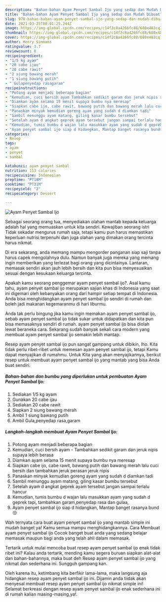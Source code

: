 ```yaml
---
description: "Bahan-bahan Ayam Penyet Sambal Ijo yang sedap dan Mudah Dibuat"
title: "Bahan-bahan Ayam Penyet Sambal Ijo yang sedap dan Mudah Dibuat"
slug: 978-bahan-bahan-ayam-penyet-sambal-ijo-yang-sedap-dan-mudah-dibuat
date: 2021-03-25T00:01:25.244Z
image: https://img-global.cpcdn.com/recipes/c14f2c8a4266fc88/680x482cq70/ayam-penyet-sambal-ijo-foto-resep-utama.jpg
thumbnail: https://img-global.cpcdn.com/recipes/c14f2c8a4266fc88/680x482cq70/ayam-penyet-sambal-ijo-foto-resep-utama.jpg
cover: https://img-global.cpcdn.com/recipes/c14f2c8a4266fc88/680x482cq70/ayam-penyet-sambal-ijo-foto-resep-utama.jpg
author: Henry Simmons
ratingvalue: 3.7
reviewcount: 8
recipeingredient:
- "1/5 kg ayam"
- "20 cabe ijau"
- "20 cabe rawit"
- "2 siung bawang merah"
- "1 siung bawang putih"
- " Gulapenyedap rasagaram"
recipeinstructions:
- "Potong ayam menjadi beberapa bagian"
- "Kemudian, cuci bersih ayam Tambahkan sedikit garam dan jeruk nipis supaya lebih berasa"
- "Diamkan ayam selama 15 menit supaya bumbu nya meresap"
- "Siapkan cabe ijo, cabe rawit, bawang putih dan bawang merah lalu cuci bersih dan tambahkan jeruk perasan jeruk nipis"
- "Panaskan minyak kemudian goreng ayam yang sudah d diamkan tadi"
- "Sambil menunggu ayam matang, giling kasar bumbu tersebut"
- "Setelah ayam d angkat geprek ayam tersebut jangan sampai terlalu hancur"
- "Kemudian, tumis bumbu d wajan lalu masukkan ayam yang sudah d geprek tapi, tambahkan garam,penyedap rasa dan gulaa,"
- "Ayam penyet sambal ijo siap d hidangkan, Mantap banget rasanya bund😚"
categories:
- Resep
tags:
- ayam
- penyet
- sambal

katakunci: ayam penyet sambal 
nutrition: 113 calories
recipecuisine: Indonesian
preptime: "PT18M"
cooktime: "PT31M"
recipeyield: "2"
recipecategory: Dessert

---
```



![Ayam Penyet Sambal Ijo](https://img-global.cpcdn.com/recipes/c14f2c8a4266fc88/680x482cq70/ayam-penyet-sambal-ijo-foto-resep-utama.jpg)

Sebagai seorang orang tua, menyediakan olahan mantab kepada keluarga adalah hal yang memuaskan untuk kita sendiri. Kewajiban seorang istri Tidak sekadar mengurus rumah saja, tetapi kamu pun harus memastikan keperluan nutrisi terpenuhi dan juga olahan yang dimakan orang tercinta harus nikmat.

Di era  sekarang, anda memang mampu mengorder panganan siap saji tanpa harus capek mengolahnya dulu. Namun banyak juga mereka yang memang ingin memberikan yang terlezat bagi orang yang dicintainya. Lantaran, memasak sendiri akan jauh lebih bersih dan kita pun bisa menyesuaikan sesuai dengan kesukaan keluarga tercinta. 



Apakah kamu seorang penggemar ayam penyet sambal ijo?. Asal kamu tahu, ayam penyet sambal ijo merupakan sajian khas di Indonesia yang saat ini digemari oleh kebanyakan orang dari hampir setiap tempat di Indonesia. Anda bisa menghidangkan ayam penyet sambal ijo sendiri di rumah dan boleh jadi makanan kegemaranmu di hari liburmu.

Anda tak perlu bingung jika kamu ingin memakan ayam penyet sambal ijo, sebab ayam penyet sambal ijo tidak sukar untuk didapatkan dan kita pun bisa memasaknya sendiri di rumah. ayam penyet sambal ijo bisa diolah lewat beraneka cara. Sekarang sudah banyak sekali cara modern yang membuat ayam penyet sambal ijo semakin lebih mantap.

Resep ayam penyet sambal ijo pun sangat gampang untuk dibikin, lho. Kita tidak perlu ribet-ribet untuk memesan ayam penyet sambal ijo, tetapi Kamu dapat menyajikan di rumahmu. Untuk Kita yang akan menyajikannya, berikut resep untuk membuat ayam penyet sambal ijo yang mantab yang bisa Anda buat sendiri.

<!--inarticleads1-->

##### Bahan-bahan dan bumbu yang diperlukan untuk pembuatan Ayam Penyet Sambal Ijo:

1. Sediakan 1/5 kg ayam
1. Gunakan 20 cabe ijau
1. Sediakan 20 cabe rawit
1. Siapkan 2 siung bawang merah
1. Ambil 1 siung bawang putih
1. Ambil  Gula,penyedap rasa,garam




<!--inarticleads2-->

##### Langkah-langkah membuat Ayam Penyet Sambal Ijo:

1. Potong ayam menjadi beberapa bagian
1. Kemudian, cuci bersih ayam - Tambahkan sedikit garam dan jeruk nipis supaya lebih berasa
1. Diamkan ayam selama 15 menit supaya bumbu nya meresap
1. Siapkan cabe ijo, cabe rawit, bawang putih dan bawang merah lalu cuci bersih dan tambahkan jeruk perasan jeruk nipis
1. Panaskan minyak kemudian goreng ayam yang sudah d diamkan tadi
1. Sambil menunggu ayam matang, giling kasar bumbu tersebut
1. Setelah ayam d angkat geprek ayam tersebut jangan sampai terlalu hancur
1. Kemudian, tumis bumbu d wajan lalu masukkan ayam yang sudah d geprek tapi, tambahkan garam,penyedap rasa dan gulaa,
1. Ayam penyet sambal ijo siap d hidangkan, Mantap banget rasanya bund😚




Wah ternyata cara buat ayam penyet sambal ijo yang mantab simple ini mudah banget ya! Kamu semua mampu menghidangkannya. Cara Membuat ayam penyet sambal ijo Cocok banget buat anda yang sedang belajar memasak maupun bagi anda yang telah ahli dalam memasak.

Tertarik untuk mulai mencoba buat resep ayam penyet sambal ijo enak tidak ribet ini? Kalau anda tertarik, mending kamu segera buruan siapkan alat-alat dan bahan-bahannya, maka buat deh Resep ayam penyet sambal ijo yang nikmat dan sederhana ini. Sungguh gampang kan. 

Oleh karena itu, ketimbang kita berfikir lama-lama, maka langsung aja hidangkan resep ayam penyet sambal ijo ini. Dijamin anda tiidak akan menyesal membuat resep ayam penyet sambal ijo nikmat simple ini! Selamat berkreasi dengan resep ayam penyet sambal ijo enak sederhana ini di rumah kalian masing-masing,ya!.

